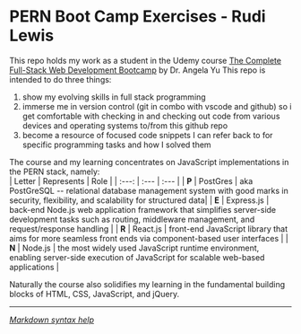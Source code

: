 # PERN Boot Camp Exercises - Rudi Lewis
This repo holds my work as a student in the Udemy course [The Complete Full-Stack Web Development Bootcamp](https://www.udemy.com/course/the-complete-web-development-bootcamp) by Dr. Angela Yu
This repo is intended to do three things:
<br>
1. show my evolving skills in full stack programming
1. immerse me in version control (git in combo with vscode and github) so i get comfortable with checking in and checking out code from various devices and operating systems to/from this github repo
1. become a resource of focused code snippets I can refer back to for specific programming tasks and how I solved them
   
The course and my learning concentrates on JavaScript implementations in the PERN stack, namely:   
| Letter | Represents | Role |
| :---: | :--- | :--- |
| **P** | PostGres    | aka PostGreSQL -- relational database management system with good marks in security, flexibility, and scalability for structured data|
| **E** | Express.js | back-end Node.js web application framework that simplifies server-side development tasks such as routing, middleware management, and request/response handling |
| **R** | React.js | front-end JavaScript library that aims for more seamless front ends via component-based user interfaces |
| **N** | Node.js | the most widely used JavaScript runtime environment, enabling server-side execution of JavaScript for scalable web-based applications |
   
Naturally the course also solidifies my learning in the fundamental building blocks of HTML, CSS, JavaScript, and jQuery.    
***

[*Markdown syntax help*](https://www.markdownguide.org/basic-syntax/)
